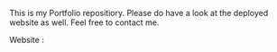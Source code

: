 This is my Portfolio repositiory.
Please do have a look at the deployed website as well.
Feel free to contact me.

Website : 